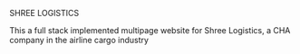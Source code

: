 SHREE LOGISTICS

This a full stack implemented multipage website for Shree Logistics, a CHA company in the airline cargo industry
